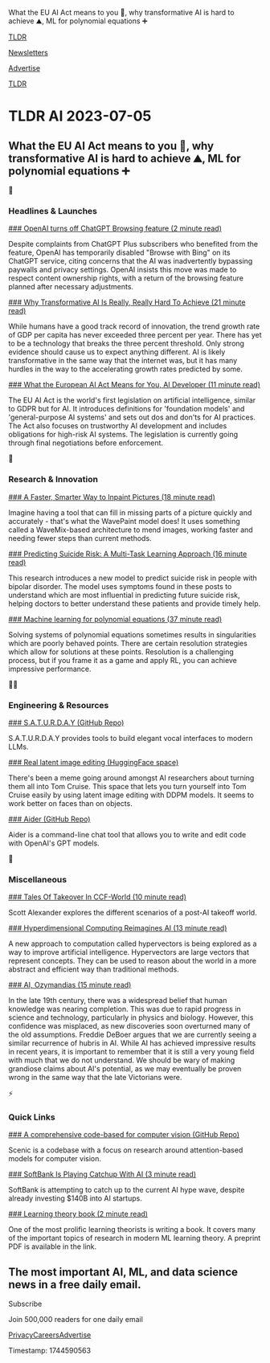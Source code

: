 What the EU AI Act means to you 🫵, why transformative AI is hard to achieve ⛰️, ML for polynomial equations ➕

[TLDR](/)

[Newsletters](/newsletters)

[Advertise](https://advertise.tldr.tech/)

[TLDR](/)

# TLDR AI 2023-07-05

## What the EU AI Act means to you 🫵, why transformative AI is hard to achieve ⛰️, ML for polynomial equations ➕

🚀

### Headlines & Launches

[### OpenAI turns off ChatGPT Browsing feature (2 minute read)](https://decrypt.co/147300/openai-disables-web-browse-bing-chatgpt?utm_source=tldrai)

Despite complaints from ChatGPT Plus subscribers who benefited from the feature, OpenAI has temporarily disabled "Browse with Bing" on its ChatGPT service, citing concerns that the AI was inadvertently bypassing paywalls and privacy settings. OpenAI insists this move was made to respect content ownership rights, with a return of the browsing feature planned after necessary adjustments.

[### Why Transformative AI Is Really, Really Hard To Achieve (21 minute read)](https://zhengdongwang.com/2023/06/27/why-transformative-ai-is-really-really-hard-to-achieve.html?utm_source=tldrai)

While humans have a good track record of innovation, the trend growth rate of GDP per capita has never exceeded three percent per year. There has yet to be a technology that breaks the three percent threshold. Only strong evidence should cause us to expect anything different. AI is likely transformative in the same way that the internet was, but it has many hurdles in the way to the accelerating growth rates predicted by some.

[### What the European AI Act Means for You, AI Developer (11 minute read)](https://encord.com/blog/what-the-european-ai-act-means-for-you/?utm_source=tldrai)

The EU AI Act is the world's first legislation on artificial intelligence, similar to GDPR but for AI. It introduces definitions for 'foundation models' and 'general-purpose AI systems' and sets out dos and don'ts for AI practices. The Act also focuses on trustworthy AI development and includes obligations for high-risk AI systems. The legislation is currently going through final negotiations before enforcement.

🧠

### Research & Innovation

[### A Faster, Smarter Way to Inpaint Pictures (18 minute read)](https://arxiv.org/abs/2307.00407v1?utm_source=tldrai)

Imagine having a tool that can fill in missing parts of a picture quickly and accurately - that's what the WavePaint model does! It uses something called a WaveMix-based architecture to mend images, working faster and needing fewer steps than current methods.

[### Predicting Suicide Risk: A Multi-Task Learning Approach (16 minute read)](https://arxiv.org/abs/2307.00995v1?utm_source=tldrai)

This research introduces a new model to predict suicide risk in people with bipolar disorder. The model uses symptoms found in these posts to understand which are most influential in predicting future suicide risk, helping doctors to better understand these patients and provide timely help.

[### Machine learning for polynomial equations (37 minute read)](https://arxiv.org/abs/2307.00252?utm_source=tldrai)

Solving systems of polynomial equations sometimes results in singularities which are poorly behaved points. There are certain resolution strategies which allow for solutions at these points. Resolution is a challenging process, but if you frame it as a game and apply RL, you can achieve impressive performance.

👨‍💻

### Engineering & Resources

[### S.A.T.U.R.D.A.Y (GitHub Repo)](https://github.com/GRVYDEV/S.A.T.U.R.D.A.Y?utm_source=tldrai)

S.A.T.U.R.D.A.Y provides tools to build elegant vocal interfaces to modern LLMs.

[### Real latent image editing (HuggingFace space)](https://huggingface.co/spaces/editing-images/ledits?utm_source=tldrai)

There's been a meme going around amongst AI researchers about turning them all into Tom Cruise. This space that lets you turn yourself into Tom Cruise easily by using latent image editing with DDPM models. It seems to work better on faces than on objects.

[### Aider (GitHub Repo)](https://github.com/paul-gauthier/aider?utm_source=tldrai)

Aider is a command-line chat tool that allows you to write and edit code with OpenAI's GPT models.

🎁

### Miscellaneous

[### Tales Of Takeover In CCF-World (10 minute read)](https://astralcodexten.substack.com/p/tales-of-takeover-in-ccf-world?utm_source=tldrai)

Scott Alexander explores the different scenarios of a post-AI takeoff world.

[### Hyperdimensional Computing Reimagines AI (13 minute read)](https://www.quantamagazine.org/a-new-approach-to-computation-reimagines-artificial-intelligence-20230413/?utm_source=tldrai)

A new approach to computation called hypervectors is being explored as a way to improve artificial intelligence. Hypervectors are large vectors that represent concepts. They can be used to reason about the world in a more abstract and efficient way than traditional methods.

[### AI, Ozymandias (15 minute read)](https://freddiedeboer.substack.com/p/ai-or-the-eternal-recurrence-of-hubris?utm_source=tldrai)

In the late 19th century, there was a widespread belief that human knowledge was nearing completion. This was due to rapid progress in science and technology, particularly in physics and biology. However, this confidence was misplaced, as new discoveries soon overturned many of the old assumptions. Freddie DeBoer argues that we are currently seeing a similar recurrence of hubris in AI. While AI has achieved impressive results in recent years, it is important to remember that it is still a very young field with much that we do not understand. We should be wary of making grandiose claims about AI's potential, as we may eventually be proven wrong in the same way that the late Victorians were.

⚡️

### Quick Links

[### A comprehensive code-based for computer vision (GitHub Repo)](https://github.com/google-research/scenic?utm_source=tldrai)

Scenic is a codebase with a focus on research around attention-based models for computer vision.

[### SoftBank Is Playing Catchup With AI (3 minute read)](https://archive.ph/xPX5V?utm_source=tldrai)

SoftBank is attempting to catch up to the current AI hype wave, despite already investing $140B into AI startups.

[### Learning theory book (2 minute read)](https://tongzhang-ml.org/lt-book.html?utm_source=tldrai)

One of the most prolific learning theorists is writing a book. It covers many of the important topics of research in modern ML learning theory. A preprint PDF is available in the link.

## The most important AI, ML, and data science news in a free daily email.

Subscribe

Join 500,000 readers for one daily email

[Privacy](/privacy)[Careers](https://jobs.ashbyhq.com/tldr.tech)[Advertise](/ai/advertise)

Timestamp: 1744590563
